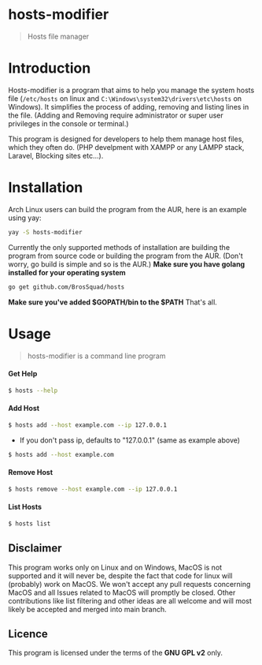 # hosts-modifier
> Hosts file manager

# Introduction

Hosts-modifier is a program that aims to help you manage the system hosts file (```/etc/hosts``` on linux and ```C:\Windows\system32\drivers\etc\hosts``` on Windows).
It simplifies the process of adding, removing and listing lines in the file.
(Adding and Removing require administrator or super user privileges in the console or terminal.)

This program is designed for developers to help them manage host files, which they often do. (PHP develpment with XAMPP or any LAMPP stack, Laravel, Blocking sites etc...).

# Installation

Arch Linux users can build the program from the AUR, here is an example using yay:
```sh
yay -S hosts-modifier
```

Currently the only supported methods of installation are building the program from source code or building the program from the AUR. (Don't worry, go build is simple and so is the AUR.)
**Make sure you have golang installed for your operating system**

```sh
go get github.com/BrosSquad/hosts
```
**Make sure you've added $GOPATH/bin to the $PATH**
That's all.

# Usage

> hosts-modifier is a command line program


#### Get Help

```sh
$ hosts --help
```

#### Add Host

```sh
$ hosts add --host example.com --ip 127.0.0.1
```

- If you don't pass ip, defaults to "127.0.0.1" (same as example above)

```sh
$ hosts add --host example.com
```

#### Remove Host

```sh
$ hosts remove --host example.com --ip 127.0.0.1
```

#### List Hosts

```sh
$ hosts list
```

## Disclaimer

This program works only on Linux and on Windows, MacOS is not supported and it will never be, despite the fact that code for linux will (probably) work on MacOS. We won't accept any pull requests concerning MacOS and all Issues related to MacOS will promptly be closed.
Other contributions like list filtering and other ideas are all welcome and will most likely be accepted and merged into main branch.

## Licence

This program is licensed under the terms of the **GNU GPL v2** only.
